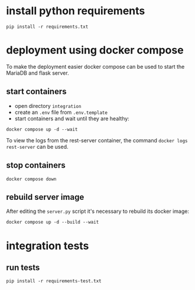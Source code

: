  # install python requirements
 
`pip install -r requirements.txt`

# deployment using docker compose

To make the deployment easier docker compose can be used to start the MariaDB 
and flask server.

## start containers

- open directory `integration`
- create an `.env` file from `.env.template`
- start containers and wait until they are healthy:

`docker compose up -d --wait`

To view the logs from the rest-server container, the command `docker logs rest-server` can be used.

## stop containers

`docker compose down`

## rebuild server image

After editing the `server.py` script it's necessary to rebuild its docker image:

`docker compose up -d --build --wait`

# integration tests

## run tests

`pip install -r requirements-test.txt`